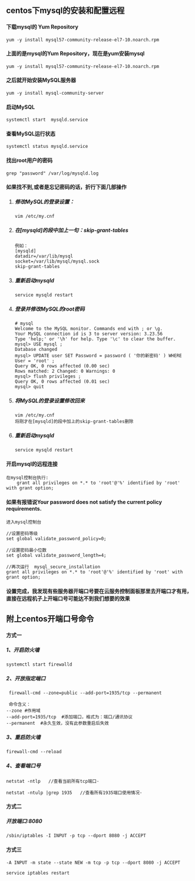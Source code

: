 ## centos下mysql的安装和配置远程

#### 下载mysql的 Yum Repository

```
yum -y install mysql57-community-release-el7-10.noarch.rpm
```

#### 上面的是mysql的Yum Repository，现在是yum安装mysql

```
yum -y install mysql57-community-release-el7-10.noarch.rpm
```

####  之后就开始安装MySQL服务器

```
yum -y install mysql-community-server
```

#### 启动MySQL

```
systemctl start  mysqld.service
```

#### 查看MySQL运行状态

```
systemctl status mysqld.service
```

#### 找出root用户的密码

```
grep "password" /var/log/mysqld.log
```

#### 如果找不到,或者是忘记密码的话，折行下面几部操作

1. ##### 	修改MySQL的登录设置：

   ```
   vim /etc/my.cnf
   ```

2. #####    在[mysqld]的段中加上一句：skip-grant-tables

   ```
   例如：
   [mysqld]
   datadir=/var/lib/mysql
   socket=/var/lib/mysql/mysql.sock
   skip-grant-tables
   ```

3. ##### 重新启动mysqld

   ```
   service mysqld restart
   ```

4. ##### 登录并修改MySQL的root密码

   ```
   # mysql
   Welcome to the MySQL monitor. Commands end with ; or \g.
   Your MySQL connection id is 3 to server version: 3.23.56
   Type 'help;' or '\h' for help. Type '\c' to clear the buffer.
   mysql> USE mysql ;
   Database changed
   mysql> UPDATE user SET Password = password ( '你的新密码' ) WHERE User = 'root' ;
   Query OK, 0 rows affected (0.00 sec)
   Rows matched: 2 Changed: 0 Warnings: 0
   mysql> flush privileges ;
   Query OK, 0 rows affected (0.01 sec)
   mysql> quit
   ```

5. ##### 将MySQL的登录设置修改回来

   ```
   vim /etc/my.cnf
   将刚才在[mysqld]的段中加上的skip-grant-tables删除
   ```

6. ##### 重新启动mysqld

   ```
   service mysqld restart
   ```

#### 开启mysql的远程连接

```
在mysql控制台执行:
	grant all privileges on *.* to 'root'@'%' identified by 'root' with grant option;
```

#### 如果有报错说Your password does not satisfy the current policy requirements.

```
进入mysql控制台

//设置密码等级
set global validate_password_policy=0;

//设置密码最小位数
set global validate_password_length=4;

//再次运行  mysql_secure_installation
grant all privileges on *.* to 'root'@'%' identified by 'root' with grant option;
```

#### 设置完成，我发现有些服务器开端口号要在云服务控制面板那里去开端口才有用，直接在远程机子上开端口号可能达不到我们想要的效果



## 附上centos开端口号命令

#### 方式一

##### 1、开启防火墙

```
systemctl start firewalld
```

##### 2、开放指定端口

```
 firewall-cmd --zone=public --add-port=1935/tcp --permanent
 
 命令含义：
--zone #作用域
--add-port=1935/tcp  #添加端口，格式为：端口/通讯协议
--permanent  #永久生效，没有此参数重启后失效
```

##### 3、重启防火墙

```
firewall-cmd --reload
```

##### 4、查看端口号

```
netstat -ntlp   //查看当前所有tcp端口·

netstat -ntulp |grep 1935   //查看所有1935端口使用情况·
```

#### 方式二

##### 开放端口:8080

```
/sbin/iptables -I INPUT -p tcp --dport 8080 -j ACCEPT
```

#### 方式三

```
-A INPUT -m state --state NEW -m tcp -p tcp --dport 8080 -j ACCEPT

service iptables restart
```



